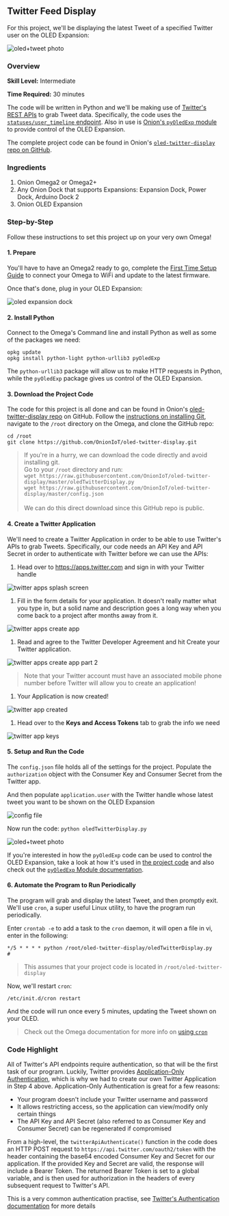 ## Twitter Feed Display

For this project, we'll be displaying the latest Tweet of a specified Twitter user on the OLED Expansion:

![oled+tweet photo](./img/twitter-feed-photo-0.jpg)


### Overview

**Skill Level:** Intermediate

**Time Required:** 30 minutes

The code will be written in Python and we'll be making use of [Twitter's REST APIs](https://dev.twitter.com/rest/public) to grab Tweet data. Specifically, the code uses the [`statuses/user_timeline` endpoint](https://dev.twitter.com/rest/reference/get/statuses/user_timeline). Also in use is [Onion's `pyOledExp` module](https://docs.onion.io/omega2-docs/oled-expansion-python-module.html) to provide control of the OLED Expansion.

The complete project code can be found in Onion's [`oled-twitter-display` repo on GitHub](https://github.com/OnionIoT/oled-twitter-display).

### Ingredients

1. Onion Omega2 or Omega2+
1. Any Onion Dock that supports Expansions: Expansion Dock, Power Dock, Arduino Dock 2
1. Onion OLED Expansion



### Step-by-Step

Follow these instructions to set this project up on your very own Omega!

#### 1. Prepare

You'll have to have an Omega2 ready to go, complete the [First Time Setup Guide](https://docs.onion.io/omega2-docs/first-time-setup.html) to connect your Omega to WiFi and update to the latest firmware.

Once that's done, plug in your OLED Expansion:

![oled expansion dock](https://raw.githubusercontent.com/OnionIoT/Onion-Docs/master/Omega2/Documentation/Hardware-Overview/img/oled-top-expansion-dock.JPG)


#### 2. Install Python

Connect to the Omega's Command line and install Python as well as some of the packages we need:

```
opkg update
opkg install python-light python-urllib3 pyOledExp
```

The `python-urllib3` package will allow us to make HTTP requests in Python, while the `pyOledExp` package gives us control of the OLED Expansion.

#### 3. Download the Project Code

The code for this project is all done and can be found in Onion's [oled-twitter-display repo](https://github.com/OnionIoT/oled-twitter-display) on GitHub. Follow the [instructions on installing Git](https://docs.onion.io/omega2-docs/installing-and-using-git.html), navigate to the `/root` directory on the Omega, and clone the GitHub repo:

```
cd /root
git clone https://github.com/OnionIoT/oled-twitter-display.git
```

> If you're in a hurry, we can download the code directly and avoid installing git.<br> Go to your `/root` directory and run:<br>
> `wget https://raw.githubusercontent.com/OnionIoT/oled-twitter-display/master/oledTwitterDisplay.py`<br>
> `wget https://raw.githubusercontent.com/OnionIoT/oled-twitter-display/master/config.json`<br><br>
> We can do this direct download since this GitHub repo is public.

#### 4. Create a Twitter Application

We'll need to create a Twitter Application in order to be able to use Twitter's APIs to grab Tweets. Specifically, our code needs an API Key and API Secret in order to authenticate with Twitter before we can use the APIs:

1. Head over to https://apps.twitter.com and sign in with your Twitter handle

  ![twitter apps splash screen](./img/twitter-feed-screenshot-0.png)

1. Fill in the form details for your application. It doesn't really matter what you type in, but a solid name and description goes a long way when you come back to a project after months away from it.

  ![twitter apps create app](./img/twitter-feed-screenshot-1.png)

1. Read and agree to the Twitter Developer Agreement and hit Create your Twitter application.

  ![twitter apps create app part 2](./img/twitter-feed-screenshot-2.png)

  > Note that your Twitter account must have an associated mobile phone number before Twitter will allow you to create an application!

1. Your Application is now created!

  ![twitter app created](./img/twitter-feed-screenshot-3.png)

1. Head over to the **Keys and Access Tokens** tab to grab the info we need

  ![twitter app keys](./img/twitter-feed-screenshot-4.png)


#### 5. Setup and Run the Code

The `config.json` file holds all of the settings for the project. Populate the `authorization` object with the Consumer Key and Consumer Secret from the Twitter app.


And then populate `application.user` with the Twitter handle whose latest tweet you want to be shown on the OLED Expansion

![config file](./img/twitter-feed-terminal-screenshot-0.png)

Now run the code: `python oledTwitterDisplay.py`

![oled+tweet photo](./img/twitter-feed-photo-0.jpg)

If you're interested in how the `pyOledExp` code can be used to control the OLED Expansion, take a look at how it's used in [the project code](https://github.com/OnionIoT/oled-twitter-display/blob/master/oledTwitterDisplay.py) and also check out the [`pyOledExp` Module documentation](https://docs.onion.io/omega2-docs/oled-expansion-python-module.html).


#### 6. Automate the Program to Run Periodically

The program will grab and display the latest Tweet, and then promptly exit. We'll use `cron`, a super useful Linux utility, to have the program run periodically.

Enter `crontab -e` to add a task to the `cron` daemon, it will open a file in vi, enter in the following:

```
*/5 * * * * python /root/oled-twitter-display/oledTwitterDisplay.py
#
```

> This assumes that your project code is located in `/root/oled-twitter-display`

Now, we'll restart `cron`:

```
/etc/init.d/cron restart
```

And the code will run once every 5 minutes, updating the Tweet shown on your OLED.

> Check out the Omega documentation for more info on [using `cron`](https://docs.onion.io/omega2-docs/running-a-command-on-a-schedule.html)


### Code Highlight

All of Twitter's API endpoints require authentication, so that will be the first task of our program. Luckily, Twitter provides [Application-Only Authentication](https://dev.twitter.com/oauth/application-only), which is why we had to create our own Twitter Application in Step 4 above. Application-Only Authentication is great for a few reasons:

* Your program doesn't include your Twitter username and password
* It allows restricting access, so the application can view/modify only certain things
* The API Key and API Secret (also referred to as Consumer Key and Consumer Secret) can be regenerated if compromised

From a high-level, the `twitterApiAuthenticate()` function in the code does an HTTP POST request to `https://api.twitter.com/oauth2/token` with the header containing the base64 encoded Consumer Key and Secret for our application. If the provided Key and Secret are valid, the response will include a Bearer Token. The returned Bearer Token is set to a global variable, and is then used for authorization in the headers of every subsequent request to Twitter's API.

This is a very common authentication practise, see [Twitter's Authentication documentation](https://dev.twitter.com/oauth/application-only) for more details
